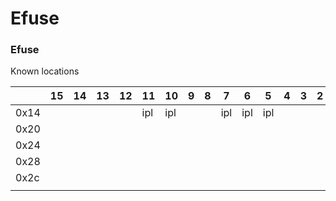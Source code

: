 # Efuse

### Efuse 

Known locations

|      | 15 | 14 | 13 | 12 |  11 | 10  | 9 | 8 |  7  |  6  |  5  | 4 | 3 | 2 | 1 | 0 | msc313e | msc313dc |
|------|----|----|----|----|-----|-----|---|---|-----|-----|-----|---|---|---|---|---|---------|----------|
| 0x14 |    |    |    |    | ipl | ipl |   |   | ipl | ipl | ipl |   |   |   |   |   | 0x0420  | 0x440    |
| 0x20 |    |    |    |    |     |     |   |   |     |     |     |   |   |   |   |   | 0x019c  |          |
| 0x24 |    |    |    |    |     |     |   |   |     |     |     |   |   |   |   |   | 0x058f  |          |
| 0x28 |    |    |    |    |     |     |   |   |     |     |     |   |   |   |   |   | 0x0a51  |          |
| 0x2c |    |    |    |    |     |     |   |   |     |     |     |   |   |   |   |   | 0x0010  |          |
|      |    |    |    |    |     |     |   |   |     |     |     |   |   |   |   |   |         |          |
